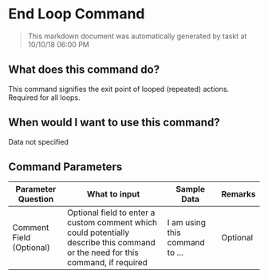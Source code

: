 <!--TITLE: End Loop Command -->
<!-- SUBTITLE: a command in the Loop Commands group -->
# End Loop Command


> This markdown document was automatically generated by taskt at 10/10/18 06:00 PM


## What does this command do?
This command signifies the exit point of looped (repeated) actions.  Required for all loops.


## When would I want to use this command?
Data not specified


## Command Parameters
| Parameter Question   	| What to input  	|  Sample Data 	| Remarks  	|
| ---                    | ---               | ---           | ---       |
|Comment Field (Optional)|Optional field to enter a custom comment which could potentially describe this command or the need for this command, if required|I am using this command to ...|Optional|


